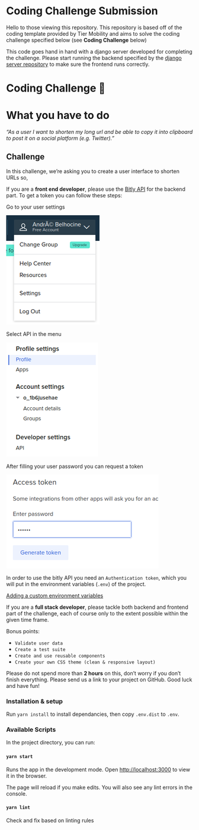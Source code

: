 # Coding Challenge Submission

Hello to those viewing this repository. This repository is based off of the coding template provided by Tier Mobility and aims to solve the coding challenge specified below (see **Coding Challenge** below)

This code goes hand in hand with a django server developed for completing the challenge. Please start running the backend specified by the [django server repository](https://github.com/mgomez05/TierMobilityCodingChallengeBackend) to make sure the frontend runs correctly.

# **Coding Challenge** 🦅

# What you have to do

_“As a user I want to shorten my long url and be able to copy it into clipboard to post it on a social platform (e.g. Twitter).”_

## Challenge

In this challenge, we’re asking you to create a user interface to shorten URLs so,

If you are a **front end developer**,  please use the [Bitly API](https://dev.bitly.com/api-reference#operation/createBitlink) for the backend part.
To get a token you can follow these steps:

Go to your user settings

![Go to your user settings](./docs/profile.png)

Select API in the menu

![Select API](./docs/left-menu.png)

After filling your user password you can request a token

![After filling your user password you can request a token](./docs/access-token.png)

In order to use the bitly API you need an `Authentication token`, which you will put in the environment variables (`.env`) of the project.

[Adding a custom environment variables](https://create-react-app.dev/docs/adding-custom-environment-variables/)

If you are a **full stack developer**, please tackle both backend and frontend part of the challenge, each of course only to the extent possible within the given time frame.

Bonus points:

-   `Validate user data`
-   `Create a test suite`
-   `Create and use reusable components`
-   `Create your own CSS theme (clean & responsive layout)`

Please do not spend more than **2 hours** on this, don’t worry if you don’t finish everything. Please send us a link to your project on GitHub. Good luck and have fun!

### Installation & setup

Run `yarn install` to install dependancies, then copy `.env.dist` to `.env`.

### Available Scripts

In the project directory, you can run:

#### `yarn start`

Runs the app in the development mode.
Open [http://localhost:3000](http://localhost:3000) to view it in the browser.

The page will reload if you make edits.
You will also see any lint errors in the console.

#### `yarn lint`

Check and fix based on linting rules
